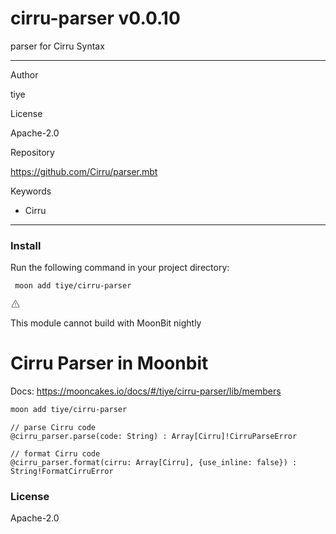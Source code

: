 
<div id="mod-info">
    <h1 id="mod-title"> cirru-parser <span id="mod-version">v0.0.10</span></h1>
    parser for Cirru Syntax
    <hr/>
    <div id="mod-meta-data">
        <div>
            <p>Author</p>
            <p>tiye</p>
        </div>
        <div>
            <p>License</p>
            <p>Apache-2.0</p>
        </div>
        <div>
            <p>Repository</p>
            <p><a href="https://github.com/Cirru/parser.mbt">https://github.com/Cirru/parser.mbt</a></p>
        </div>
        <div>
            <p>Keywords</p>
            <ul id="mod-keywords">
                <li>Cirru</li>
            </ul>
        </div>
    </div>
    <hr/>
    <div id="mod-install-info">
        <h3>Install</h3>
        <p>Run the following command in your project directory: </p>
        <pre><code> moon add tiye/cirru-parser </code></pre>
    <div id="build-error"> 
      <svg t="1727332159497" class="icon" viewBox="0 0 1024 1024" version="1.1" xmlns="http://www.w3.org/2000/svg" p-id="5301" width="16" height="16"><path d="M545.718857 130.608762c11.337143 6.265905 20.699429 15.555048 26.989714 26.819048l345.014858 617.667047a68.87619 68.87619 0 0 1-26.989715 93.915429c-10.313143 5.705143-21.942857 8.704-33.718857 8.704H166.985143A69.266286 69.266286 0 0 1 97.52381 808.643048c0-11.751619 2.998857-23.28381 8.752761-33.548191l344.990477-617.642667a69.656381 69.656381 0 0 1 94.451809-26.819047zM512 191.000381L166.985143 808.643048H856.990476L512 191.000381zM546.718476 670.47619v69.071239h-69.461333V670.47619h69.485714z m0-298.374095v252.318476h-69.461333V372.102095h69.485714z" p-id="5302" fill="#707070"></path></svg>
      <div>
        <p id="build-error-title">This module cannot build with MoonBit nightly</p>
      </div>
    </div>
    </div>
</div>



# Cirru Parser in Moonbit

Docs: https://mooncakes.io/docs/#/tiye/cirru-parser/lib/members

```bash
moon add tiye/cirru-parser
```

```moon
// parse Cirru code
@cirru_parser.parse(code: String) : Array[Cirru]!CirruParseError

// format Cirru code
@cirru_parser.format(cirru: Array[Cirru], {use_inline: false}) : String!FormatCirruError
```

### License

Apache-2.0

